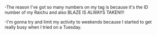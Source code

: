 -The reason I've got so many numbers on my tag is because it's the ID number of my Raichu and also BLAZE IS ALWAYS TAKEN!!!

-I'm gonna try and limit my activity to weekends because I started to get really busy when I tried on a Tuesday.

<!---
Blaze248570/Blaze248570 is a ✨ special ✨ repository because its `README.md` (this file) appears on your GitHub profile.
You can click the Preview link to take a look at your changes.
--->
